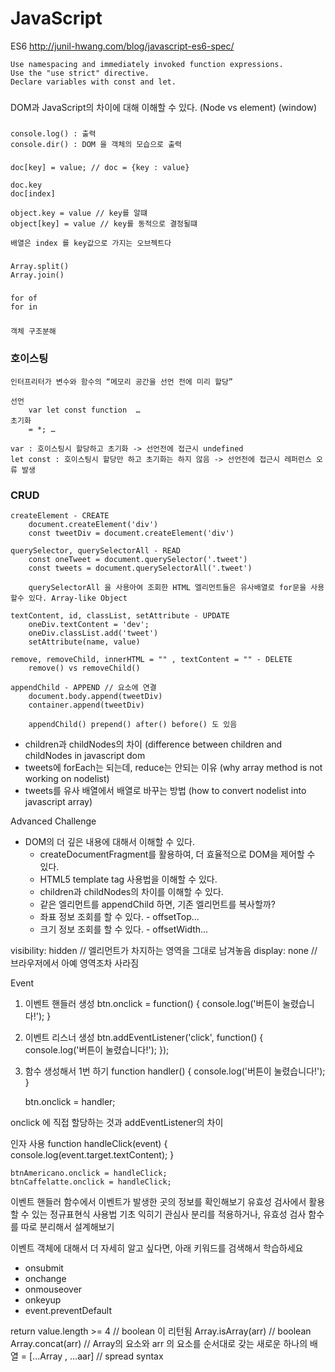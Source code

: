 # JavaScript

ES6
http://junil-hwang.com/blog/javascript-es6-spec/

	Use namespacing and immediately invoked function expressions.
	Use the "use strict" directive.​
	Declare variables with const and let.​

###
DOM과 JavaScript의 차이에 대해 이해할 수 있다. (Node vs element) (window)

###
	console.log() : 출력
	console.dir() : DOM 을 객체의 모습으로 출력
	

###
	doc[key] = value; // doc = {key : value}
	
	doc.key
	doc[index]
	
	object.key = value // key를 알떄
	object[key] = value // key를 동적으로 결정될떄
	
	배열은 index 를 key값으로 가지는 오브젝트다


###
	Array.split()
	Array.join()



###
	for of
	for in


###
	객체 구조분해





### 호이스팅

	인터프리터가 변수와 함수의 “메모리 공간을 선언 전에 미리 할당”

	선언
		var let const function  …
	초기화
		= *; …
	
	var : 호이스팅시 할당하고 초기화 -> 선언전에 접근시 undefined
	let const : 호이스팅시 할당만 하고 초기화는 하지 않음 -> 선언전에 접근시 레퍼런스 오류 발생






### CRUD

	createElement - CREATE
		document.createElement('div')
		const tweetDiv = document.createElement('div')

	querySelector, querySelectorAll - READ
		const oneTweet = document.querySelector('.tweet')
		const tweets = document.querySelectorAll('.tweet')
		
		querySelectorAll 을 사용아여 조회한 HTML 엘리먼트들은 유사배열로 for문을 사용할수 있다. Array-like Object

	textContent, id, classList, setAttribute - UPDATE
		oneDiv.textContent = 'dev';
		oneDiv.classList.add('tweet')
		setAttribute(name, value)

	remove, removeChild, innerHTML = "" , textContent = "" - DELETE
		remove() vs removeChild()

	appendChild - APPEND // 요소에 연결
		document.body.append(tweetDiv)
		container.append(tweetDiv)
		
		appendChild() prepend() after() before() 도 있음


* children과 childNodes의 차이 (difference between children and childNodes in javascript dom
* tweets에 forEach는 되는데, reduce는 안되는 이유 (why array method is not working on nodelist)
* tweets를 유사 배열에서 배열로 바꾸는 방법 (how to convert nodelist into javascript array)

Advanced Challenge
* DOM의 더 깊은 내용에 대해서 이해할 수 있다.
    * createDocumentFragment를 활용하여, 더 효율적으로 DOM을 제어할 수 있다.
    * HTML5 template tag 사용법을 이해할 수 있다.
    * children과 childNodes의 차이를 이해할 수 있다.
    * 같은 엘리먼트를 appendChild 하면, 기존 엘리먼트를 복사할까?
    * 좌표 정보 조회를 할 수 있다. - offsetTop...
    * 크기 정보 조회를 할 수 있다. - offsetWidth...


visibility: hidden // 엘리먼트가 차지하는 영역을 그대로 남겨놓음
display: none // 브라우저에서 아예 영역조차 사라짐



Event


1. 이벤트 핸들러 생성
	btn.onclick = function() {
		console.log('버튼이 눌렸습니다!');
	}

2. 이벤트 리스너 생성
	btn.addEventListener('click', function() {
		console.log('버튼이 눌렸습니다!');
	});

3. 함수 생성해서 1번 하기
	function handler() {
		console.log('버튼이 눌렸습니다!');
	}

	btn.onclick = handler;



onclick 에 직접 할당하는 것과 addEventListener의 차이



인자 사용
	function handleClick(event) {
		console.log(event.target.textContent);
	}

	btnAmericano.onclick = handleClick;
	btnCaffelatte.onclick = handleClick;



이벤트 핸들러 함수에서 이벤트가 발생한 곳의 정보를 확인해보기
유효성 검사에서 활용할 수 있는 정규표현식 사용법 기초 익히기 
관심사 분리를 적용하거나, 유효성 검사 함수를 따로 분리해서 설계해보기



이벤트 객체에 대해서 더 자세히 알고 싶다면, 아래 키워드를 검색해서 학습하세요
* onsubmit
* onchange
* onmouseover
* onkeyup
* event.preventDefault



return value.length >= 4 // boolean 이 리턴됨
Array.isArray(arr) // boolean
Array.concat(arr)	// Array의 요소와 arr 의 요소를 순서대로 갖는 새로운 하나의 배열
	= [...Array , …aar] // spread syntax





